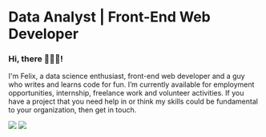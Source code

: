 <!DOCTYPE html>
<html>
  <head>
    <title>This is a title</title>
  </head>
  <body>
    <h1>Data Analyst | Front-End Web Developer </h1>
    <h3>Hi, there 🙋🏽‍♂️!</h3>
    <p>I'm Felix, a data science enthusiast, front-end web developer and a guy who writes and learns code for fun. I’m currently available for employment opportunities, internship, freelance work and volunteer activities. If you have a project that you need help in or think my skills could be fundamental to your organization, then get in touch.</p>
    <a href="https://theonduru.netlify.app/#contact"><img src="https://img.shields.io/badge/-CONTACT%20ME-BLACK?style=flat-square&color=blue"></a>
    <a href="https://theonduru.netlify.app/#portfolio"><img src="https://img.shields.io/badge/-EXPLORE-BLACK?style=flat-square&color=black"></a>
  </body>
</html>